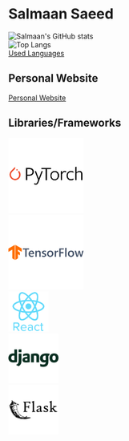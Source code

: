 # Salmaan Saeed

<style>
  p { 
    margin: 0; 
  }
</style>

<!-- GitHub Stats-->
![Salmaan's GitHub stats](https://github-readme-stats.vercel.app/api?username=sagedemage&show_icons=true&theme=tokyonight)

<!-- Top Languages Card -->
![Top Langs](https://github-readme-stats.vercel.app/api/top-langs/?username=sagedemage&layout=donut&langs_count=6)

[Used Languages](used_languages.md)

<!-- Personal Website -->
## Personal Website
[Personal Website](https://sagedemage.github.io/PersonalWebsite/)

## Libraries/Frameworks
<p>
  <!-- PyTorch -->
  <img src="https://raw.githubusercontent.com/devicons/devicon/refs/heads/master/icons/pytorch/pytorch-original-wordmark.svg" width="150" height="150"/>
</p>
<p>
  <!-- TensorFlow -->
  <img src="https://raw.githubusercontent.com/devicons/devicon/refs/heads/master/icons/tensorflow/tensorflow-original-wordmark.svg" width="150" height="150"/>
</p>
<p>
  <!-- React -->
  <img src="https://raw.githubusercontent.com/devicons/devicon/master/icons/react/react-original-wordmark.svg" alt="react" width="80" height="80"/>
</p>
<p>
  <!-- Django -->
  <img src="https://raw.githubusercontent.com/devicons/devicon/master/icons/django/django-plain-wordmark.svg" alt="django" width="100" height="100"/>
</p>
<p>
  <!-- Flask -->
  <img src="https://raw.githubusercontent.com/devicons/devicon/master/icons/flask/flask-original-wordmark.svg" alt="flask" width="100" height="100"/>
</p>
<!--
**sagedemage/sagedemage** is a ✨ _special_ ✨ repository because its `README.md` (this file) appears on your GitHub profile.

Here are some ideas to get you started:

- 🔭 I’m currently working on ...
- 🌱 I’m currently learning ...
- 👯 I’m looking to collaborate on ...
- 🤔 I’m looking for help with ...
- 💬 Ask me about ...
- 📫 How to reach me: ...
- 😄 Pronouns: ...
- ⚡ Fun fact: ...
-->
